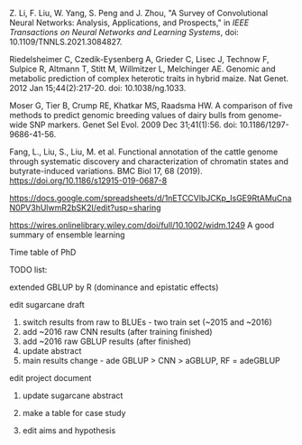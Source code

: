 Z. Li, F. Liu, W. Yang, S. Peng and J. Zhou, "A Survey of Convolutional Neural Networks: Analysis, Applications, and Prospects," in *IEEE Transactions on Neural Networks and Learning Systems*, doi: 10.1109/TNNLS.2021.3084827.

Riedelsheimer C, Czedik-Eysenberg A, Grieder C, Lisec J, Technow F, Sulpice R, Altmann T, Stitt M, Willmitzer L, Melchinger AE. Genomic and metabolic prediction of complex heterotic traits in hybrid maize. Nat Genet. 2012 Jan 15;44(2):217-20. doi: 10.1038/ng.1033.

Moser G, Tier B, Crump RE, Khatkar MS, Raadsma HW. A comparison of five methods to predict genomic breeding values of dairy bulls from genome-wide SNP markers. Genet Sel Evol. 2009 Dec 31;41(1):56. doi: 10.1186/1297-9686-41-56. 

Fang, L., Liu, S., Liu, M. et al. Functional annotation of the cattle genome through systematic discovery and characterization of chromatin states and butyrate-induced variations. BMC Biol 17, 68 (2019). https://doi.org/10.1186/s12915-019-0687-8 



https://docs.google.com/spreadsheets/d/1nETCCVlbJCKp_IsGE9RtAMuCnaN0PV3hUlwmR2bSK2I/edit?usp=sharing

https://wires.onlinelibrary.wiley.com/doi/full/10.1002/widm.1249 A good summary of ensemble learning



Time table of PhD

TODO list:

extended GBLUP by R (dominance and epistatic effects)

edit sugarcane draft

1. switch results from raw to BLUEs - two train set (~2015 and ~2016)
2. add ~2016 raw CNN results (after training finished)
3. add ~2016 raw GBLUP results (after finished)
4. update abstract
5. main results change - ade GBLUP > CNN > aGBLUP, RF = adeGBLUP

edit project document

1. update sugarcane abstract

2. make a table for case study

3. edit aims and hypothesis

   

